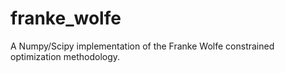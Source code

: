 # franke_wolfe
A Numpy/Scipy implementation of the Franke Wolfe constrained optimization methodology.
